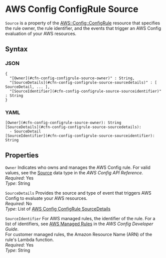 # AWS Config ConfigRule Source<a name="aws-properties-config-configrule-source"></a>

`Source` is a property of the [AWS::Config::ConfigRule](aws-resource-config-configrule.md) resource that specifies the rule owner, the rule identifier, and the events that trigger an AWS Config evaluation of your AWS resources\.

## Syntax<a name="w13ab1c21c10c87c17c21b5"></a>

### JSON<a name="aws-properties-config-configrule-source-syntax.json"></a>

```
{
  "[Owner](#cfn-config-configrule-source-owner)" : String,
  "[SourceDetails](#cfn-config-configrule-source-sourcedetails)" : [ SourceDetail, ... ],
  "[SourceIdentifier](#cfn-config-configrule-source-sourceidentifier)" : String
}
```

### YAML<a name="aws-properties-config-configrule-source-syntax.yaml"></a>

```
[Owner](#cfn-config-configrule-source-owner): String
[SourceDetails](#cfn-config-configrule-source-sourcedetails):
  - SourceDetail
[SourceIdentifier](#cfn-config-configrule-source-sourceidentifier): String
```

## Properties<a name="w13ab1c21c10c87c17c21b7"></a>

`Owner`  <a name="cfn-config-configrule-source-owner"></a>
Indicates who owns and manages the AWS Config rule\. For valid values, see the [Source](https://docs.aws.amazon.com/config/latest/APIReference/API_Source.html) data type in the *AWS Config API Reference*\.  
*Required*: Yes  
*Type*: String

`SourceDetails`  <a name="cfn-config-configrule-source-sourcedetails"></a>
Provides the source and type of event that triggers AWS Config to evaluate your AWS resources\.  
*Required*: No  
*Type*: List of [AWS Config ConfigRule SourceDetails](aws-properties-config-configrule-source-sourcedetails.md)

`SourceIdentifier`  <a name="cfn-config-configrule-source-sourceidentifier"></a>
For AWS managed rules, the identifier of the rule\. For a list of identifiers, see [AWS Managed Rules](https://docs.aws.amazon.com/config/latest/developerguide/evaluate-config_use-managed-rules.html) in the *AWS Config Developer Guide*\.  
For customer managed rules, the Amazon Resource Name \(ARN\) of the rule's Lambda function\.  
*Required*: Yes  
*Type*: String